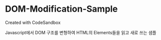 # DOM-Modification-Sample
Created with CodeSandbox

Javascript에서 DOM 구조를 변형하여 HTML의 Elements들을 읽고 새로 쓰는 샘플 
